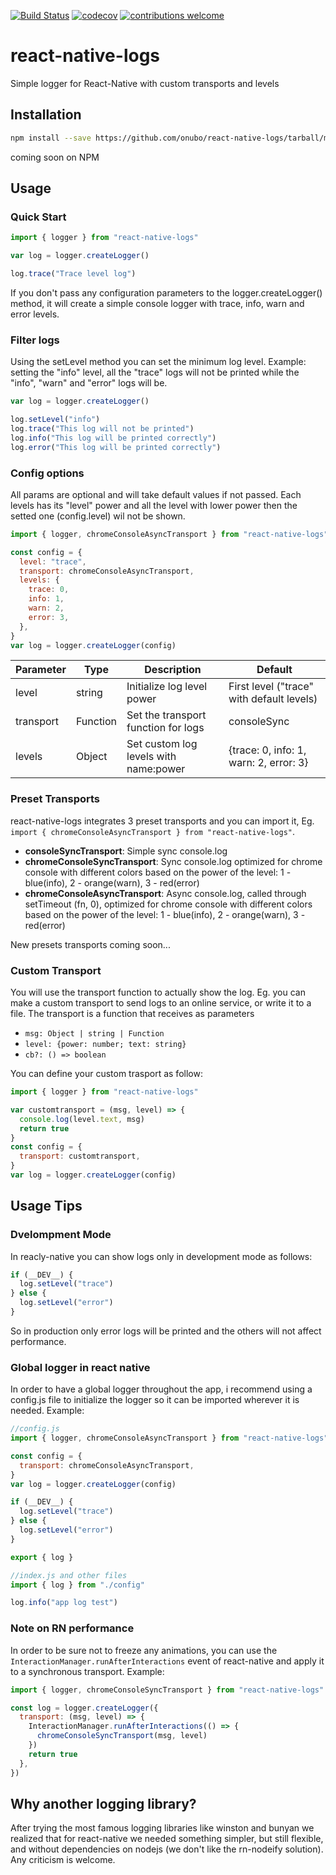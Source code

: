 [![Build Status](https://travis-ci.org/onubo/react-native-logs.svg?branch=master)](https://travis-ci.org/onubo/react-native-logs) [![codecov](https://codecov.io/gh/onubo/react-native-logs/branch/master/graph/badge.svg)](https://codecov.io/gh/onubo/react-native-logs) [![contributions welcome](https://img.shields.io/badge/contributions-welcome-brightgreen.svg?style=flat)](https://github.com/onubo/react-native-logs/issues)

# react-native-logs

Simple logger for React-Native with custom transports and levels

## Installation

```sh
npm install --save https://github.com/onubo/react-native-logs/tarball/master
```

coming soon on NPM

## Usage

### Quick Start

```javascript
import { logger } from "react-native-logs"

var log = logger.createLogger()

log.trace("Trace level log")
```

If you don't pass any configuration parameters to the logger.createLogger() method, it will create a simple console logger with trace, info, warn and error levels.

### Filter logs

Using the setLevel method you can set the minimum log level. Example: setting the "info" level, all the "trace" logs will not be printed while the "info", "warn" and "error" logs will be.

```javascript
var log = logger.createLogger()

log.setLevel("info")
log.trace("This log will not be printed")
log.info("This log will be printed correctly")
log.error("This log will be printed correctly")
```

### Config options

All params are optional and will take default values if not passed. Each levels has its "level" power and all the level with lower power then the setted one (config.level) wil not be shown.

```javascript
import { logger, chromeConsoleAsyncTransport } from "react-native-logs"

const config = {
  level: "trace",
  transport: chromeConsoleAsyncTransport,
  levels: {
    trace: 0,
    info: 1,
    warn: 2,
    error: 3,
  },
}
var log = logger.createLogger(config)
```

| Parameter | Type     | Description                           | Default                                   |
| --------- | -------- | ------------------------------------- | ----------------------------------------- |
| level     | string   | Initialize log level power            | First level ("trace" with default levels) |
| transport | Function | Set the transport function for logs   | consoleSync                               |
| levels    | Object   | Set custom log levels with name:power | {trace: 0, info: 1, warn: 2, error: 3}    |

### Preset Transports

react-native-logs integrates 3 preset transports and you can import it, Eg. `import { chromeConsoleAsyncTransport } from "react-native-logs"`.

- **consoleSyncTransport**: Simple sync console.log
- **chromeConsoleSyncTransport**: Sync console.log optimized for chrome console with different colors based on the power of the level: 1 - blue(info), 2 - orange(warn), 3 - red(error)
- **chromeConsoleAsyncTransport**: Async console.log, called through setTimeout (fn, 0), optimized for chrome console with different colors based on the power of the level: 1 - blue(info), 2 - orange(warn), 3 - red(error)

New presets transports coming soon...

### Custom Transport

You will use the transport function to actually show the log. Eg. you can make a custom transport to send logs to an online service, or write it to a file.
The transport is a function that receives as parameters

- `msg: Object | string | Function`
- `level: {power: number; text: string}`
- `cb?: () => boolean`

You can define your custom trasport as follow:

```javascript
import { logger } from "react-native-logs"

var customtransport = (msg, level) => {
  console.log(level.text, msg)
  return true
}
const config = {
  transport: customtransport,
}
var log = logger.createLogger(config)
```

## Usage Tips

### Dvelompment Mode

In reacly-native you can show logs only in development mode as follows:

```javascript
if (__DEV__) {
  log.setLevel("trace")
} else {
  log.setLevel("error")
}
```

So in production only error logs will be printed and the others will not affect performance.

### Global logger in react native

In order to have a global logger throughout the app, i recommend using a config.js file to initialize the logger so it can be imported wherever it is needed.
Example:

```javascript
//config.js
import { logger, chromeConsoleAsyncTransport } from "react-native-logs"

const config = {
  transport: chromeConsoleAsyncTransport,
}
var log = logger.createLogger(config)

if (__DEV__) {
  log.setLevel("trace")
} else {
  log.setLevel("error")
}

export { log }
```

```javascript
//index.js and other files
import { log } from "./config"

log.info("app log test")
```

### Note on RN performance

In order to be sure not to freeze any animations, you can use the `InteractionManager.runAfterInteractions` event of react-native and apply it to a synchronous transport.
Example:

```javascript
import { logger, chromeConsoleSyncTransport } from "react-native-logs"

const log = logger.createLogger({
  transport: (msg, level) => {
    InteractionManager.runAfterInteractions(() => {
      chromeConsoleSyncTransport(msg, level)
    })
    return true
  },
})
```

## Why another logging library?

After trying the most famous logging libraries like winston and bunyan we realized that for react-native we needed something simpler, but still flexible, and without dependencies on nodejs (we don't like the rn-nodeify solution). Any criticism is welcome.
